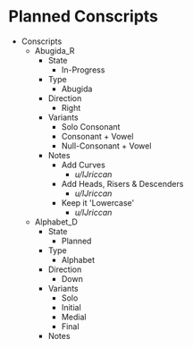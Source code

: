 # Planned Conscripts
- Conscripts
	- Abugida_R
		- State
			- In-Progress
		- Type
			- Abugida
		- Direction
			- Right
		- Variants
			- Solo Consonant
			- Consonant + Vowel
			- Null-Consonant + Vowel
		- Notes
			- Add Curves
				- *u/IJriccan*
			- Add Heads, Risers & Descenders
				- *u/IJriccan*
			- Keep it 'Lowercase'
				- *u/IJriccan*
	- Alphabet_D
		- State
			- Planned
		- Type
			- Alphabet
		- Direction
			- Down
		- Variants
			- Solo
			- Initial
			- Medial
			- Final
		- Notes